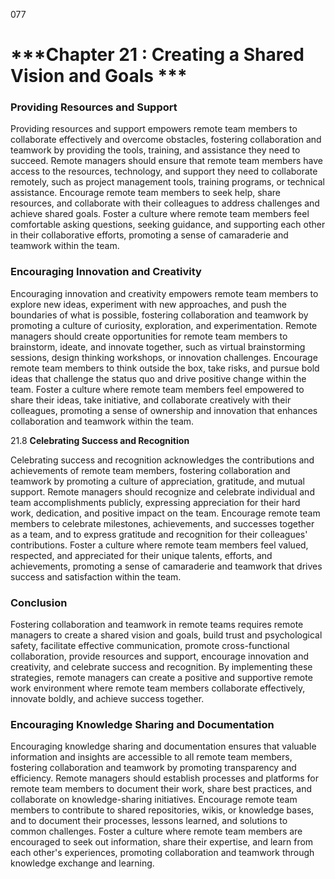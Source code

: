 077

# ***Chapter 21 : Creating a Shared Vision and Goals ***

### **Providing Resources and Support**

Providing resources and support empowers remote team members to collaborate effectively and overcome obstacles, fostering collaboration and teamwork by providing the tools, training, and assistance they need to succeed. Remote managers should ensure that remote team members have access to the resources, technology, and support they need to collaborate remotely, such as project management tools, training programs, or technical assistance. Encourage remote team members to seek help, share resources, and collaborate with their colleagues to address challenges and achieve shared goals. Foster a culture where remote team members feel comfortable asking questions, seeking guidance, and supporting each other in their collaborative efforts, promoting a sense of camaraderie and teamwork within the team.

### **Encouraging Innovation and Creativity**

Encouraging innovation and creativity empowers remote team members to explore new ideas, experiment with new approaches, and push the boundaries of what is possible, fostering collaboration and teamwork by promoting a culture of curiosity, exploration, and experimentation. Remote managers should create opportunities for remote team members to brainstorm, ideate, and innovate together, such as virtual brainstorming sessions, design thinking workshops, or innovation challenges. Encourage remote team members to think outside the box, take risks, and pursue bold ideas that challenge the status quo and drive positive change within the team. Foster a culture where remote team members feel empowered to share their ideas, take initiative, and collaborate creatively with their colleagues, promoting a sense of ownership and innovation that enhances collaboration and teamwork within the team.

21.8 **Celebrating Success and Recognition**

Celebrating success and recognition acknowledges the contributions and achievements of remote team members, fostering collaboration and teamwork by promoting a culture of appreciation, gratitude, and mutual support. Remote managers should recognize and celebrate individual and team accomplishments publicly, expressing appreciation for their hard work, dedication, and positive impact on the team. Encourage remote team members to celebrate milestones, achievements, and successes together as a team, and to express gratitude and recognition for their colleagues' contributions. Foster a culture where remote team members feel valued, respected, and appreciated for their unique talents, efforts, and achievements, promoting a sense of camaraderie and teamwork that drives success and satisfaction within the team.

### **Conclusion**

Fostering collaboration and teamwork in remote teams requires remote managers to create a shared vision and goals, build trust and psychological safety, facilitate effective communication, promote cross-functional collaboration, provide resources and support, encourage innovation and creativity, and celebrate success and recognition. By implementing these strategies, remote managers can create a positive and supportive remote work environment where remote team members collaborate effectively, innovate boldly, and achieve success together.


### **Encouraging Knowledge Sharing and Documentation**

Encouraging knowledge sharing and documentation ensures that valuable information and insights are accessible to all remote team members, fostering collaboration and teamwork by promoting transparency and efficiency. Remote managers should establish processes and platforms for remote team members to document their work, share best practices, and collaborate on knowledge-sharing initiatives. Encourage remote team members to contribute to shared repositories, wikis, or knowledge bases, and to document their processes, lessons learned, and solutions to common challenges. Foster a culture where remote team members are encouraged to seek out information, share their expertise, and learn from each other's experiences, promoting collaboration and teamwork through knowledge exchange and learning.
